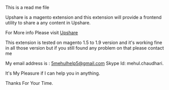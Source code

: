 This is a read me file

Upshare is a magento extension and this extension will provide a frontend utility to share a any content in Upshare.

For More info Please visit <a href="https://www.upshare.co/partners/sign_up?origin=wp" target="_blank">Upshare</a>

This extension is tested on magento 1.5 to 1.9 version and it's working fine in all those version but if you still found any problem on that please contact me

My email address is : 5mehulhelp5@gmail.com
Skype Id: mehul.chaudhari.

It's My Pleasure if I can help you in anything.

Thanks For Your Time.
